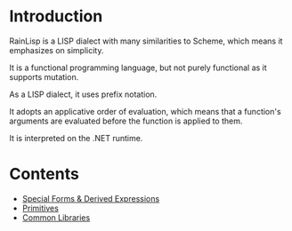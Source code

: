 # Introduction

RainLisp is a LISP dialect with many similarities to Scheme, which means it emphasizes on simplicity.

It is a functional programming language, but not purely functional as it supports mutation.

As a LISP dialect, it uses prefix notation.

It adopts an applicative order of evaluation, which means that a function's arguments are evaluated before
the function is applied to them.

It is interpreted on the .NET runtime.

# Contents

- [Special Forms & Derived Expressions](special-forms-derived-expressions.md)
- [Primitives](primitives.md)
- [Common Libraries](common-libraries.md)
